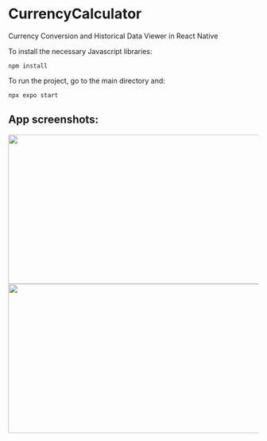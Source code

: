 # CurrencyCalculator
Currency Conversion and Historical Data Viewer in React Native



To install the necessary Javascript libraries:

```
npm install
```

To run the project, go to the main directory and:

```
npx expo start
```

## App screenshots:


<img src="https://imgur.com/FB51ElU" width="600" height="300">

<img src="https://imgur.com/tfvRBa0" width="600" height="300">

